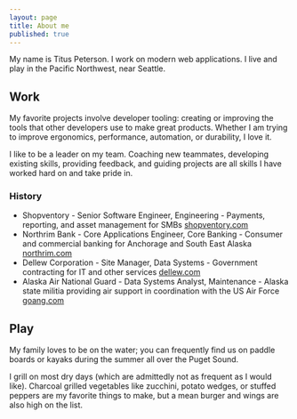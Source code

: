 ```yaml
---
layout: page
title: About me
published: true
---
```


My name is Titus Peterson. I work on modern web applications. I live and play in the Pacific Northwest, near Seattle.

## Work
My favorite projects involve developer tooling: creating or improving the tools that other developers use to make great products. Whether I am trying to improve ergonomics, performance, automation, or  durability, I love it.

I like to be a leader on my team. Coaching new teammates, developing existing skills, providing feedback, and guiding projects are all skills I have worked hard on and take pride in.


### History
- Shopventory - Senior Software Engineer, Engineering - Payments, reporting, and asset management for SMBs [shopventory.com](shopventory.com "Shopventory")
- Northrim Bank - Core Applications Engineer, Core Banking - Consumer and commercial banking for Anchorage and South East Alaska [northrim.com](northrim.com "Northrim Bank")
- Dellew Corporation -  Site Manager, Data Systems - Government contracting for IT and other services [dellew.com](www.dellew.com "Dellew Corporation")
- Alaska Air National Guard - Data Systems Analyst, Maintenance - Alaska state militia providing air support in coordination with the US Air Force [goang.com](https://www.goang.com/locations/alaska.html "Alaska Air National Guard")

## Play
My family loves to be on the water; you can frequently find us on paddle boards or kayaks during the summer all over the Puget Sound.

I grill on most dry days (which are admittedly not as frequent as I would like). Charcoal grilled vegetables like zucchini, potato wedges, or stuffed peppers are my favorite things to make, but a mean burger and wings are also high on the list.
